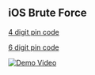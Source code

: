 ## iOS Brute Force

[4 digit pin code](https://github.com/avipars/Flipper-Combo/blob/main/badusb/ios/brute.txt)

[6 digit pin code](https://github.com/avipars/Flipper-Combo/blob/main/badusb/ios/brute_6.txt)

[![Demo Video](https://img.youtube.com/vi/h931fIoUd7o/0.jpg)](https://www.youtube.com/watch?v=h931fIoUd7o)
